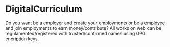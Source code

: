 # DigitalCurriculum

Do you want be a employer and create your employments or be a employee and join employments to earn money/contribute?
All works on web can be regulamented/registered with trusted/confirmed names using GPG encription keys.

